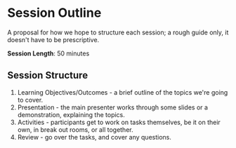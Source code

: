 # Session Outline

A proposal for how we hope to structure each session; a rough guide only, it doesn't have to be prescriptive.

**Session Length**: 50 minutes

## Session Structure

1. Learning Objectives/Outcomes - a brief outline of the topics we're going to cover.
2. Presentation - the main presenter works through some slides or a demonstration, explaining the topics.
3. Activities - participants get to work on tasks themselves, be it on their own, in break out rooms, or all together.
4. Review - go over the tasks, and cover any questions.
